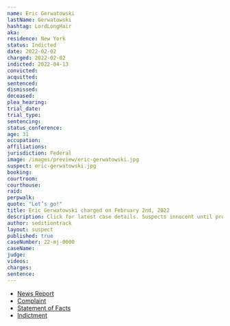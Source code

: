 ```yaml
---
name: Eric Gerwatowski
lastName: Gerwatowski
hashtag: LordLongHair
aka:
residence: New York
status: Indicted
date: 2022-02-02
charged: 2022-02-02
indicted: 2022-04-13
convicted:
acquitted:
sentenced:
dismissed:
deceased:
plea_hearing:
trial_date:
trial_type:
sentencing:
status_conference:
age: 31
occupation:
affiliations:
jurisdiction: Federal
image: /images/preview/eric-gerwatowski.jpg
suspect: eric-gerwatowski.jpg
booking:
courtroom:
courthouse:
raid:
perpwalk:
quote: "Let’s go!"
title: Eric Gerwatowski charged on February 2nd, 2022
description: Click for latest case details. Suspects innocent until proven guilty.
author: seditiontrack
layout: suspect
published: true
caseNumber: 22-mj-0000
caseName:
judge:
videos:
charges:
sentence:
---
```

- [News Report](https://www.newsweek.com/feds-arrest-jan-6-rioter-who-allegedly-grabbed-door-shouted-lets-go-1677359)
- [Complaint](https://www.justice.gov/usao-dc/case-multi-defendant/file/1470321/download)
- [Statement of Facts](https://www.justice.gov/usao-dc/case-multi-defendant/file/1470326/download)
- [Indictment](https://extremism.gwu.edu/sites/g/files/zaxdzs2191/f/Eric%20Gerwatowski%20Indictment.pdf)
